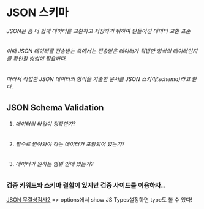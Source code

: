 # JSON 스키마

###### JSON은 좀 더 쉽게 데이터를 교환하고 저장하기 위하여 만들어진 데이터 교환 표준

###### 이때 JSON 데이터를 전송받는 측에서는 전송받은 데이터가 적법한 형식의 데이터인지를 확인할 방법이 필요하다.

###### 따라서 적법한 JSON 데이터의 형식을 기술한 문서를 JSON 스키마(schema)라고 한다.



## JSON Schema Validation

1. ###### 데이터의 타입이 정확한가?

2. ###### 필수로 받아와야 하는 데이터가 포함되어 있는가?

3. ###### 데이터가 원하는 범위 안에 있는가?





### 검증 키워드와 스키마 결합이 있지만 검증 사이트를 이용하자.. 

[JSON 무결성검사2](http://json.parser.online.fr/)  => options에서 show JS Types설정하면 type도 볼 수 있다!